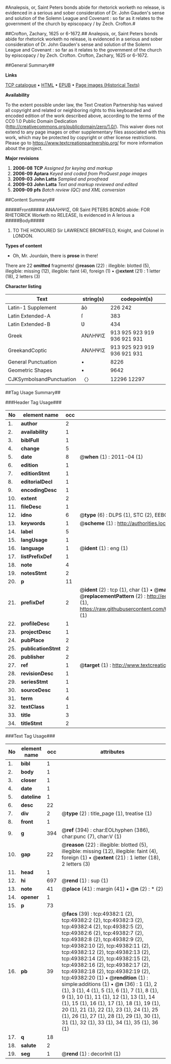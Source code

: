 #Analepsis, or, Saint Peters bonds abide for rhetorick worketh no release, is evidenced in a serious and sober consideration of Dr. John Gauden's sense and solution of the Solemn League and Covenant : so far as it relates to the government of the church by episcopacy / by Zech. Crofton.#

##Crofton, Zachary, 1625 or 6-1672.##
Analepsis, or, Saint Peters bonds abide for rhetorick worketh no release, is evidenced in a serious and sober consideration of Dr. John Gauden's sense and solution of the Solemn League and Covenant : so far as it relates to the government of the church by episcopacy / by Zech. Crofton.
Crofton, Zachary, 1625 or 6-1672.

##General Summary##

**Links**

[TCP catalogue](http://www.ota.ox.ac.uk/tcp/)  • 
[HTML](http://tei.it.ox.ac.uk/tcp/Texts-HTML/free/A35/A35038.html)  • 
[EPUB](http://tei.it.ox.ac.uk/tcp/Texts-EPUB/free/A35/A35038.epub) • 
[Page images (Historical Texts)](https://historicaltexts.jisc.ac.uk/eebo-11800834e)

**Availability**

To the extent possible under law, the Text Creation Partnership has waived all copyright and related or neighboring rights to this keyboarded and encoded edition of the work described above, according to the terms of the CC0 1.0 Public Domain Dedication (http://creativecommons.org/publicdomain/zero/1.0/). This waiver does not extend to any page images or other supplementary files associated with this work, which may be protected by copyright or other license restrictions. Please go to https://www.textcreationpartnership.org/ for more information about the project.

**Major revisions**

1. __2006-08__ __TCP__ *Assigned for keying and markup*
1. __2006-09__ __Aptara__ *Keyed and coded from ProQuest page images*
1. __2009-03__ __John Latta__ *Sampled and proofread*
1. __2009-03__ __John Latta__ *Text and markup reviewed and edited*
1. __2009-09__ __pfs__ *Batch review (QC) and XML conversion*

##Content Summary##

#####Front#####
ΑΝΑΛΗΨΙΣ,
OR
Saint PETERS BONDS abide:
FOR
RHETORICK
Worketh no
RELEASE,
Is evidenced in
A ſerious a
#####Body#####

1. TO THE
HONOURED
Sir LAWRENCE BROMFEILD,
Knight, and Colonel in
LONDON.

**Types of content**

  * Oh, Mr. Jourdain, there is **prose** in there!

There are 22 **omitted** fragments! 
 @__reason__ (22) : illegible: blotted (5), illegible: missing (12), illegible: faint (4), foreign (1)  •  @__extent__ (21) : 1 letter (18), 2 letters (3)

**Character listing**


|Text|string(s)|codepoint(s)|
|---|---|---|
|Latin-1 Supplement|âò|226 242|
|Latin Extended-A|ſ|383|
|Latin Extended-B|Ʋ|434|
|Greek|ΑΝΛΗΨΙΣ|913 925 923 919 936 921 931|
|GreekandCoptic|ΑΝΛΗΨΙΣ|913 925 923 919 936 921 931|
|General Punctuation|•|8226|
|Geometric Shapes|▪|9642|
|CJKSymbolsandPunctuation|〈〉|12296 12297|

##Tag Usage Summary##

###Header Tag Usage###

|No|element name|occ|attributes|
|---|---|---|---|
|1.|__author__|2||
|2.|__availability__|1||
|3.|__biblFull__|1||
|4.|__change__|5||
|5.|__date__|8| @__when__ (1) : 2011-04 (1)|
|6.|__edition__|1||
|7.|__editionStmt__|1||
|8.|__editorialDecl__|1||
|9.|__encodingDesc__|1||
|10.|__extent__|2||
|11.|__fileDesc__|1||
|12.|__idno__|6| @__type__ (6) : DLPS (1), STC (2), EEBO-CITATION (1), OCLC (1), VID (1)|
|13.|__keywords__|1| @__scheme__ (1) : http://authorities.loc.gov/ (1)|
|14.|__label__|5||
|15.|__langUsage__|1||
|16.|__language__|1| @__ident__ (1) : eng (1)|
|17.|__listPrefixDef__|1||
|18.|__note__|4||
|19.|__notesStmt__|2||
|20.|__p__|11||
|21.|__prefixDef__|2| @__ident__ (2) : tcp (1), char (1)  •  @__matchPattern__ (2) : ([0-9\-]+):([0-9IVX]+) (1), (.+) (1)  •  @__replacementPattern__ (2) : http://eebo.chadwyck.com/downloadtiff?vid=$1&page=$2 (1), https://raw.githubusercontent.com/textcreationpartnership/Texts/master/tcpchars.xml#$1 (1)|
|22.|__profileDesc__|1||
|23.|__projectDesc__|1||
|24.|__pubPlace__|2||
|25.|__publicationStmt__|2||
|26.|__publisher__|2||
|27.|__ref__|1| @__target__ (1) : http://www.textcreationpartnership.org/docs/. (1)|
|28.|__revisionDesc__|1||
|29.|__seriesStmt__|1||
|30.|__sourceDesc__|1||
|31.|__term__|4||
|32.|__textClass__|1||
|33.|__title__|3||
|34.|__titleStmt__|2||


###Text Tag Usage###

|No|element name|occ|attributes|
|---|---|---|---|
|1.|__bibl__|1||
|2.|__body__|1||
|3.|__closer__|1||
|4.|__date__|1||
|5.|__dateline__|1||
|6.|__desc__|22||
|7.|__div__|2| @__type__ (2) : title_page (1), treatise (1)|
|8.|__front__|1||
|9.|__g__|394| @__ref__ (394) : char:EOLhyphen (386), char:punc (7), char:V (1)|
|10.|__gap__|22| @__reason__ (22) : illegible: blotted (5), illegible: missing (12), illegible: faint (4), foreign (1)  •  @__extent__ (21) : 1 letter (18), 2 letters (3)|
|11.|__head__|1||
|12.|__hi__|697| @__rend__ (1) : sup (1)|
|13.|__note__|41| @__place__ (41) : margin (41)  •  @__n__ (2) : * (2)|
|14.|__opener__|1||
|15.|__p__|73||
|16.|__pb__|39| @__facs__ (39) : tcp:49382:1 (2), tcp:49382:2 (2), tcp:49382:3 (2), tcp:49382:4 (2), tcp:49382:5 (2), tcp:49382:6 (2), tcp:49382:7 (2), tcp:49382:8 (2), tcp:49382:9 (2), tcp:49382:10 (2), tcp:49382:11 (2), tcp:49382:12 (2), tcp:49382:13 (2), tcp:49382:14 (2), tcp:49382:15 (2), tcp:49382:16 (2), tcp:49382:17 (2), tcp:49382:18 (2), tcp:49382:19 (2), tcp:49382:20 (1)  •  @__rendition__ (1) : simple:additions (1)  •  @__n__ (36) : 1 (1), 2 (1), 3 (1), 4 (1), 5 (1), 6 (1), 7 (1), 8 (1), 9 (1), 10 (1), 11 (1), 12 (1), 13 (1), 14 (1), 15 (1), 16 (1), 17 (1), 18 (1), 19 (1), 20 (1), 21 (1), 22 (1), 23 (1), 24 (1), 25 (1), 26 (1), 27 (1), 28 (1), 29 (1), 30 (1), 31 (1), 32 (1), 33 (1), 34 (1), 35 (1), 36 (1)|
|17.|__q__|18||
|18.|__salute__|2||
|19.|__seg__|1| @__rend__ (1) : decorInit (1)|
